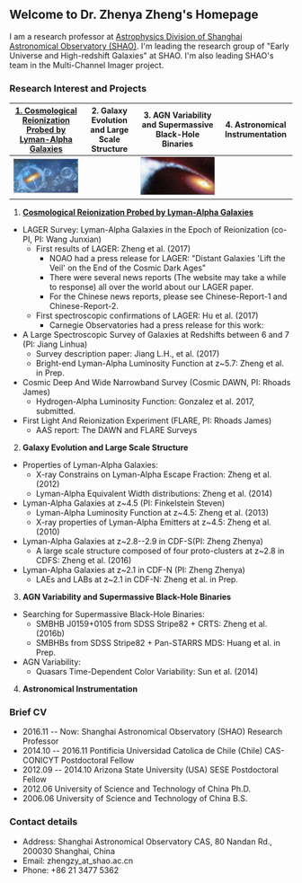 ## Welcome to Dr. Zhenya Zheng's Homepage

I am a research professor at [Astrophysics Division of Shanghai Astronomical Observatory (SHAO)](http://astro-en.shao.cas.cn/members/). I'm leading the research group of "Early Universe and High-redshift Galaxies" at SHAO. I'm also leading SHAO's team in the Multi-Channel Imager project. 


### Research Interest and Projects

**[1. Cosmological Reionization Probed by Lyman-Alpha Galaxies](/EoR/EoR.md)** | **2. Galaxy Evolution and Large Scale Structure** | **3. AGN Variability and Supermassive Black-Hole Binaries** | **4. Astronomical Instrumentation**
------------ | ------------- | ------------- | ------------- 
 ![EoR](/EoR/BubblesEoR.jpg) | | ![SMBH](/Pic/SMBHsmall.jpeg) | 


1. **[Cosmological Reionization Probed by Lyman-Alpha Galaxies](/EoR/EoR.md)**
- LAGER Survey: Lyman-Alpha Galaxies in the Epoch of Reionization (co-PI, PI: Wang Junxian)
  - First results of LAGER: Zheng et al. (2017)
    -   NOAO had a press release for LAGER: "Distant Galaxies 'Lift the Veil' on the End of the Cosmic Dark Ages"
    -   There were several news reports (The website may take a while to response) all over the world about our LAGER paper.
    -   For the Chinese news reports, please see Chinese-Report-1 and Chinese-Report-2.
  - First spectroscopic confirmations of LAGER: Hu et al. (2017)
    -   Carnegie Observatories had a press release for this work:  
- A Large Spectroscopic Survey of Galaxies at Redshifts between 6 and 7 (PI: Jiang Linhua)
  - Survey description paper: Jiang L.H., et al. (2017)
  - Bright-end Lyman-Alpha Luminosity Function at z~5.7: Zheng et al. in Prep.    
- Cosmic Deep And Wide Narrowband Survey (Cosmic DAWN, PI: Rhoads James)
  - Hydrogen-Alpha Luminosity Function: Gonzalez et al. 2017, submitted.
- First Light And Reionization Experiment (FLARE, PI: Rhoads James)
  - AAS report: The DAWN and FLARE Surveys
      
2. **Galaxy Evolution and Large Scale Structure**
- Properties of Lyman-Alpha Galaxies:
  -   X-ray Constrains on Lyman-Alpha Escape Fraction: Zheng et al. (2012)
  -   Lyman-Alpha Equivalent Width distributions: Zheng et al. (2014)
- Lyman-Alpha Galaxies at z~4.5 (PI: Finkelstein Steven)
  -   Lyman-Alpha Luminosity Function at z~4.5: Zheng et al. (2013)
  -   X-ray properties of Lyman-Alpha Emitters at z~4.5: Zheng et al. (2010)
- Lyman-Alpha Galaxies at z~2.8--2.9 in CDF-S(PI: Zheng Zhenya)
  -   A large scale structure composed of four proto-clusters at z~2.8 in CDFS: Zheng et al. (2016)
- Lyman-Alpha Galaxies at z~2.1 in CDF-N (PI: Zheng Zhenya)
  -   LAEs and LABs at z~2.1 in CDF-N: Zheng et al. in Prep.

3. **AGN Variability and Supermassive Black-Hole Binaries**
- Searching for Supermassive Black-Hole Binaries:
  -   SMBHB J0159+0105 from SDSS Stripe82 + CRTS: Zheng et al. (2016b)
  -   SMBHBs from SDSS Stripe82 + Pan-STARRS MDS: Huang et al. in Prep.
- AGN Variability:
  -   Quasars Time-Dependent Color Variability: Sun et al. (2014)
  
4. **Astronomical Instrumentation**
  

### Brief CV
- 2016.11 -- Now:      Shanghai Astronomical Observatory (SHAO)             Research Professor
- 2014.10 -- 2016.11   Pontificia Universidad Catolica de Chile (Chile)     CAS-CONICYT Postdoctoral Fellow
- 2012.09 -- 2014.10   Arizona State University (USA)                       SESE Postdoctoral Fellow
- 2012.06              University of Science and Technology of China        Ph.D.
- 2006.06              University of Science and Technology of China        B.S.

### Contact details

- Address: Shanghai Astronomical Observatory CAS, 80 Nandan Rd., 200030 Shanghai, China
- Email: zhengzy_at_shao.ac.cn
- Phone: +86 21 3477 5362
